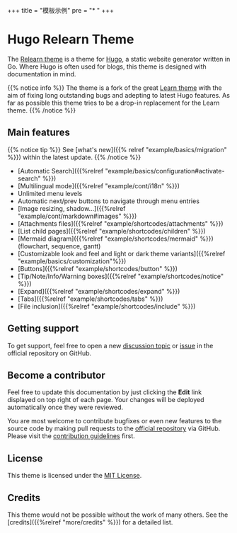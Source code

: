 +++
title = "模板示例"
pre = "* "
+++

# Hugo Relearn Theme

The [Relearn theme](http://github.com/McShelby/hugo-theme-relearn) is a theme for [Hugo](https://gohugo.io/), a static website generator written in Go. Where Hugo is often used for blogs, this theme is designed with documentation in mind.

{{% notice info %}}
The theme is a fork of the great [Learn theme](https://github.com/matcornic/hugo-theme-learn) with the aim of fixing long outstanding bugs and adepting to latest Hugo features. As far as possible this theme tries to be a drop-in replacement for the Learn theme.
{{% /notice %}}

## Main features

{{% notice tip %}}
See [what's new]({{% relref "example/basics/migration" %}}) within the latest update.
{{% /notice %}}

* [Automatic Search]({{%relref "example/basics/configuration#activate-search" %}})
* [Multilingual mode]({{%relref "example/cont/i18n" %}})
* Unlimited menu levels
* Automatic next/prev buttons to navigate through menu entries
* [Image resizing, shadow...]({{%relref "example/cont/markdown#images" %}})
* [Attachments files]({{%relref "example/shortcodes/attachments" %}})
* [List child pages]({{%relref "example/shortcodes/children" %}})
* [Mermaid diagram]({{%relref "example/shortcodes/mermaid" %}}) (flowchart, sequence, gantt)
* [Customizable look and feel and light or dark theme variants]({{%relref "example/basics/customization"%}})
* [Buttons]({{%relref "example/shortcodes/button" %}})
* [Tip/Note/Info/Warning boxes]({{%relref "example/shortcodes/notice" %}})
* [Expand]({{%relref "example/shortcodes/expand" %}})
* [Tabs]({{%relref "example/shortcodes/tabs" %}})
* [File inclusion]({{%relref "example/shortcodes/include" %}})

## Getting support

To get support, feel free to open a new [discussion topic](https://github.com/McShelby/hugo-theme-relearn/discussions) or [issue](https://github.com/McShelby/hugo-theme-relearn/issues) in the official repository on GitHub.

## Become a contributor

Feel free to update this documentation by just clicking the **Edit** link displayed on top right of each page. Your changes will be deployed automatically once they were reviewed.

You are most welcome to contribute bugfixes or even new features to the source code by making pull requests to the [official repository](https://github.com/McShelby/hugo-theme-relearn) via GitHub. Please visit the [contribution guidelines](https://github.com/McShelby/hugo-theme-relearn/blob/main/.github/contributing.md) first.

## License

This theme is licensed under the [MIT License](https://github.com/McShelby/hugo-theme-relearn/blob/main/LICENSE).

## Credits

This theme would not be possible without the work of many others. See the [credits]({{%relref "more/credits" %}}) for a detailed list.
